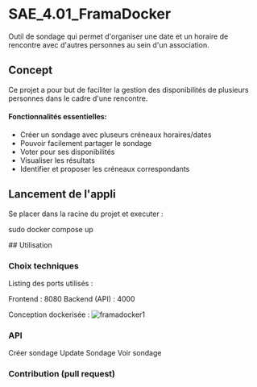 # SAE_4.01_FramaDocker
Outil de sondage qui permet d'organiser une date et un horaire de rencontre avec d'autres personnes au sein d'un association.

## Concept
Ce projet a pour but de faciliter la gestion des disponibilités de plusieurs personnes dans le cadre d'une rencontre.

#### Fonctionnalités essentielles:
- Créer un sondage avec pluseurs créneaux horaires/dates
- Pouvoir facilement partager le sondage
- Voter pour ses disponibilités
- Visualiser les résultats
- Identifier et proposer les créneaux correspondants

## Lancement de l'appli

Se placer dans la racine du projet et executer :

sudo docker compose up


## Utilisation

### Choix techniques

Listing des ports utilisés :

Frontend : 8080
Backend (API) : 4000

Conception dockerisée :
![framadocker1](https://github.com/user-attachments/assets/e1e416cc-47ac-45e6-8bea-56dfdfda3dd2)

### API

Créer sondage
Update Sondage
Voir sondage




### Contribution (pull request)
